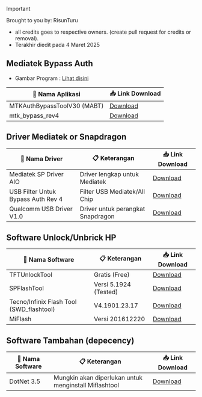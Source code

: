 > [!IMPORTANT]
> Brought to you by: RisunTuru
> - all credits goes to respective owners. (create pull request for credits or removal).
> - Terakhir diedit pada 4 Maret 2025

## Mediatek Bypass Auth
- Gambar Program : [Lihat disini](https://github.com/risunCode/SP_Aftersales_tool/releases/tag/Mediatek_BypassAuth)

| 🔧 Nama Aplikasi         | 📥 Link Download |
|--------------------------|------------------|
| MTKAuthBypassToolV30 (MABT)   | [Download](https://github.com/risunCode/SP_Aftersales_tool/releases/download/Mediatek_BypassAuth/MTKAuthBypassToolV30.7z)             |
| mtk_bypass_rev4         | [Download](https://github.com/risunCode/SP_Aftersales_tool/releases/download/Mediatek_BypassAuth/MCT_BypassV4_plus.zip)             |

## Driver Mediatek or Snapdragon
| 🔧 Nama Driver                     | 📋 Keterangan                                  | 📥 Link Download |
|------------------------------------|------------------------------------------------|------------------|
| Mediatek SP Driver AIO             | Driver lengkap untuk Mediatek                   | [Download](https://github.com/risunCode/SP_Aftersales_tool/releases/download/Mediatek_Drivers/Mediatek.SP.Driver.v5.1632.Setup.exe)             |
| USB Filter Untuk Bypass Auth Rev 4 | Filter USB Mediatek/All Chip        | [Download](https://github.com/risunCode/SP_Aftersales_tool/releases/download/Mediatek_Drivers/libusb-win32-devel-filter-1.2.6.0.exe)             |
| Qualcomm USB Driver V1.0           | Driver untuk perangkat Snapdragon              |  [Download](https://github.com/risunCode/SP_Aftersales_tool/releases/download/Qualcomm_samsung_USB_Driver/Qualcomm_USB_Driver_V1.0.exe)             |


## Software Unlock/Unbrick HP
| 📱 Nama Software       | 📋 Keterangan           | 📥 Link Download |
|------------------------|-------------------------|------------------|
| TFTUnlockTool          | Gratis (Free)           | [Download](https://github.com/risunCode/SP_Aftersales_tool/releases/download/FlashTool_Android/TFTUnlock-2024-v6.1.1.1.zip)             |
| SPFlashTool            | Versi 5.1924 (Tested)   | [Download](https://github.com/risunCode/SP_Aftersales_tool/releases/download/FlashTool_Android/SP_Flash_Tool_v5.1924_Win.rar)             |
| Tecno/Infinix Flash Tool (SWD_flashtool)      | V4.1901.23.17           | [Download](https://github.com/risunCode/SP_Aftersales_tool/releases/download/FlashTool_Android/Tecno.Flash.Tool.V4.1901.23.17-fidetec.com.rar)             |
| MiFlash                | Versi 201612220         | [Download](https://github.com/risunCode/SP_Aftersales_tool/releases/download/FlashTool_Android/SERING.DIPAKAI._MiFlash_201612220.msi)             |

## Software Tambahan (depecency)
| 📱 Nama Software       | 📋 Keterangan           | 📥 Link Download |
|------------------------|-------------------------|------------------|
| DotNet 3.5          | Mungkin akan diperlukan untuk menginstall Miflashtool           |  [Download](https://github.com/abbodi1406/dotNetFx35W10/releases/download/v0.20.01/dotNetFx35_WX_9_x86_x64.zip)            |
